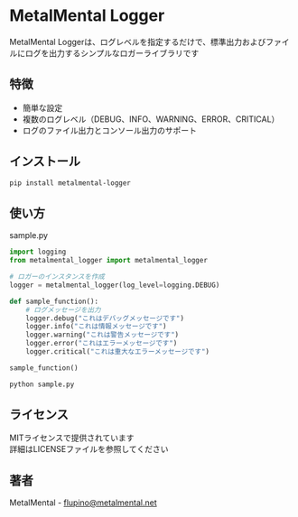 # MetalMental Logger

MetalMental Loggerは、ログレベルを指定するだけで、標準出力およびファイルにログを出力するシンプルなロガーライブラリです

## 特徴

- 簡単な設定
- 複数のログレベル（DEBUG、INFO、WARNING、ERROR、CRITICAL）
- ログのファイル出力とコンソール出力のサポート

## インストール

```bash
pip install metalmental-logger
```

## 使い方
sample.py
```python
import logging
from metalmental_logger import metalmental_logger

# ロガーのインスタンスを作成
logger = metalmental_logger(log_level=logging.DEBUG)

def sample_function():
    # ログメッセージを出力
    logger.debug("これはデバッグメッセージです")
    logger.info("これは情報メッセージです")
    logger.warning("これは警告メッセージです")
    logger.error("これはエラーメッセージです")
    logger.critical("これは重大なエラーメッセージです")

sample_function()
```
```bash
python sample.py
```

## ライセンス
MITライセンスで提供されています<br>
詳細はLICENSEファイルを参照してください

## 著者
MetalMental - flupino@metalmental.net